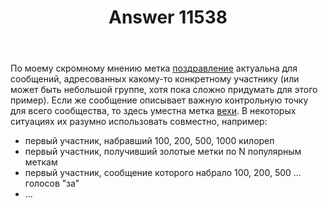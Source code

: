 ﻿---
title: "Answer 11538"
se.owner.user_id: 176217
se.owner.display_name: "αλεχολυτ"
se.owner.link: "https://ru.meta.stackoverflow.com/users/176217/%ce%b1%ce%bb%ce%b5%cf%87%ce%bf%ce%bb%cf%85%cf%84"
se.answer_id: 11538
se.question_id: 10937
se.post_type: answer
se.is_accepted: True
---
<p>По моему скромному мнению метка <a href="/questions/tagged/%d0%bf%d0%be%d0%b7%d0%b4%d1%80%d0%b0%d0%b2%d0%bb%d0%b5%d0%bd%d0%b8%d0%b5" class="post-tag" title="показать вопросы с меткой [поздравление]" rel="tag">поздравление</a> актуальна для сообщений, адресованных какому-то конкретному участнику (или может быть небольшой группе, хотя пока сложно придумать для этого пример). Если же сообщение описывает важную контрольную точку для всего сообщества, то здесь уместна метка <a href="/questions/tagged/%d0%b2%d0%b5%d1%85%d0%b8" class="post-tag" title="показать вопросы с меткой [вехи]" rel="tag">вехи</a>. В некоторых ситуациях их разумно использовать совместно, например:</p>
<ul>
<li>первый участник, набравший 100, 200, 500, 1000 килореп</li>
<li>первый участник, получивший золотые метки по N популярным меткам</li>
<li>первый участник, сообщение которого набрало 100, 200, 500 ... голосов &quot;за&quot;</li>
<li>...</li>
</ul>
